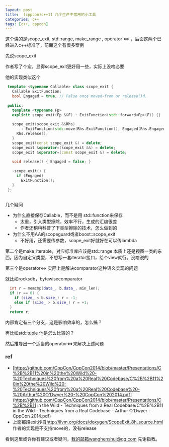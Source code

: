 ```yaml
---
layout: post
title:  (cppcon)c++11 几个生产中常用的小工具
categories: c++
tags: [c++, cppcon]
---
```

  

这个讲的是scope_exit, std::range, make_range , operator <=> ，后面这两个已经进入c++标准了，前面这个有很多案例

先说scope_exit

作者写了个宏，显得scope_exit更好用一些，实际上没啥必要

他的实现类似这个

```c++
 template <typename Callable> class scope_exit {
   Callable ExitFunction;
   bool Engaged = true; // False once moved-from or release()d.
 
 public:
   template <typename Fp>
   explicit scope_exit(Fp &&F) : ExitFunction(std::forward<Fp>(F)) {}
 
   scope_exit(scope_exit &&Rhs)
       : ExitFunction(std::move(Rhs.ExitFunction)), Engaged(Rhs.Engaged) {
     Rhs.release();
   }
   scope_exit(const scope_exit &) = delete;
   scope_exit &operator=(scope_exit &&) = delete;
   scope_exit &operator=(const scope_exit &) = delete;
 
   void release() { Engaged = false; }
 
   ~scope_exit() {
     if (Engaged)
       ExitFunction();
   }
 };
 
```

几个疑问

- 为什么直接保存Callable，而不是用 std::function来保存
  - 太重，引入类型擦除，效率不行，生成的汇编很差
  - 作者还稍稍科普了下类型擦除的技术，怎么做到的
- 为什么不用AA的scopeguard或者boost::scope_exit
  - 不好用，还需要传参数，scope_exit好就好在可以传lambda



第二个是make_iterable，对应标准库应该是std::range 本质上还是视图一类的东西。因为自定义类型，不想写一套iterator接口，给个view就行。没啥说的

第三个是operator<=> 实际上是解决comparator这种语义实现的问题

就比如rocksdb，bytewisecomparator

```c++
  int r = memcmp(data_, b.data_, min_len);
  if (r == 0) {
    if (size_ < b.size_) r = -1;
    else if (size_ > b.size_) r = +1;
  }
  return r;
```

内部肯定有三个分支，这是影响效率的，怎么搞？

再比如std::tuple 他是怎么比较的？

然后推导出一个适当的operator<=>来解决上述问题





### ref

- [https://github.com/CppCon/CppCon2014/blob/master/Presentations/C%2B%2B11%20in%20the%20Wild%20-%20Techniques%20from%20a%20Real%20Codebase/C%2B%2B11%20in%20the%20Wild%20-%20Techniques%20from%20a%20Real%20Codebase%20-%20Arthur%20O'Dwyer%20-%20CppCon%202014.pdf](https://github.com/CppCon/CppCon2014/blob/master/Presentations/C%2B%2B11 in the Wild - Techniques from a Real Codebase/C%2B%2B11 in the Wild - Techniques from a Real Codebase - Arthur O'Dwyer - CppCon 2014.pdf)
- 上面那段exit抄自<http://llvm.org/docs/doxygen/ScopeExit_8h_source.html> 作者的实现是不支持move的，没有release

看到这里或许你有建议或者疑问，我的邮箱wanghenshui@qq.com 先谢指教。